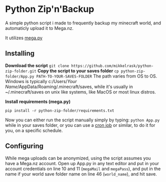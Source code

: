 # Python Zip'n'Backup

A simple python script i made to frequently backup my minecraft world, and automaticly upload it to Mega.nz. 

It utilizes [mega.py](https://pypi.org/project/mega.py/ "mega.py on PyPi.org")

## Installing 
**Download the script**
```git clone https://github.com/mikkelrask/python-zip-folder.git```
**Copy the script to your saves folder**
```cp python-zip-folder/App.py PATH-TO-YOUR-SAVES-FOLDER```
The path varies from OS to OS. Windows is typically 
c:/Users/*Your Name*/AppData/Roaming/.minecraft/saves, while it's usually in ~/.minecraft/saves on unix like systems, like MacOS or most linux distros.

**Install requirements (mega.py)**

```pip install -r python-zip-folder/requirements.txt```

Now you can either run the script manually simply by typing:
```python App.py ```
while in your saves folder, or you can use a [cron job](https://en.wikipedia.org/wiki/Cron "Cron on Wiki") or similar, to do it for you, on a specific schedule.

## Configuring
While mega uploads can be anonymized, using the script assumes you have a Mega.nz account. Open up App.py in any text editor and put in your account credentials on line 10 and 11 (```megaMail``` and ```megaPass```), and put in the name if your world save folder name on line 46 (```world_name```), and hit save.